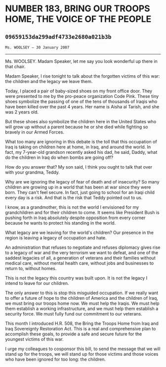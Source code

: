 # NUMBER 183, BRING OUR TROOPS HOME, THE VOICE OF THE PEOPLE
## `09659153da299adf4733e2680a021b3b`
`Ms. WOOLSEY — 30 January 2007`

---


Ms. WOOLSEY. Madam Speaker, let me say you look wonderful up there in 
that chair.

Madam Speaker, I rise tonight to talk about the forgotten victims of 
this war: the children and the legacy we leave them.

Today, I placed a pair of baby-sized shoes on my front office door. 
They were presented to me by the pro-peace organization Code Pink. 
These tiny shoes symbolize the passing of one of the tens of thousands 
of Iraqis who have been killed over the past 4 years. Her name is Aisha 
al Tarish, and she was 2 years old.

But these shoes also symbolize the children here in the United States 
who will grow up without a parent because he or she died while fighting 
so bravely in our Armed Forces.

What too many are ignoring in this debate is the toll that this 
occupation of Iraq is taking on children here at home, in Iraq, and 
around the world. In fact, my 7-year-old grandson recently asked his 
dad, he said, Daddy, what do the children in Iraq do when bombs are 
going off?

How do you answer that? My son said, I think you ought to talk that 
over with your grandma, Teddy.

Why are we ignoring the legacy of fear of death and of insecurity? So 
many children are growing up in a world that has been at war since they 
were born. They can't feel secure. In fact, just going to school for an 
Iraqi child every day is a risk. And that is the risk that Teddy 
pointed out to us.

I know, as a grandmother, this is not the world I envisioned for my 
grandchildren and for their children to come. It seems like President 
Bush is pushing forth in Iraq absolutely despite opposition from every 
corner because he wants to protect his standing in the world.

What legacy are we leaving for the world's children? Our presence in 
the region is leaving a legacy of occupation and hate.

An administration that refuses to negotiate and refuses diplomacy 
gives rise to a legacy of war and the very terrorism we want to defeat, 
and one of the saddest legacies of all, a generation of veterans and 
their families without medical care, without mental health care, 
without jobs and businesses to return to, without homes.

This is not the legacy this country was built upon. It is not the 
legacy I intend to leave for our children.

The only answer to this is stop this misguided occupation. If we 
really want to offer a future of hope to the children of America and 
the children of Iraq, we must bring our troops home now. We must help 
the Iraqis. We must help them establish a working infrastructure, and 
we must help them establish a security force. We must fully fund our 
commitment to our veterans.

This month I introduced H.R. 508, the Bring the Troops Home from Iraq 
and Iraq Sovereignty Restoration Act. This is a real and comprehensive 
plan to accomplish these goals, to provide a safe and secure future for 
the youngest victims of this war.

I urge my colleagues to cosponsor this bill, to send the message that 
we will stand up for the troops, we will stand up for those victims and 
those voices who have been ignored for too long: the children.
